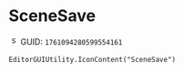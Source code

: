 # SceneSave
![](/img/SceneSave.png)
GUID: `1761094280599554161`
```
EditorGUIUtility.IconContent("SceneSave")
```
